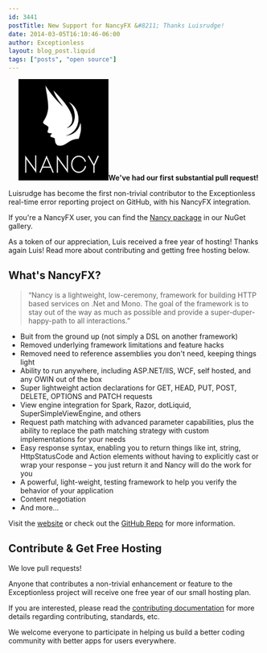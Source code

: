 ```yaml
---
id: 3441
postTitle: New Support for NancyFX &#8211; Thanks Luisrudge!
date: 2014-03-05T16:10:46-06:00
author: Exceptionless
layout: blog_post.liquid
tags: ["posts", "open source"]
---
```

**<img loading="lazy" class="alignright  wp-image-3443" style="margin-left:20px;" alt="NancyFX Logo" src="/assets/logo.png" width="179" height="201" data-id="3443" />We've had our first substantial pull request!**

Luisrudge has become the first non-trivial contributor to the Exceptionless real-time error reporting project on GitHub, with his NancyFX integration.

If you're a NancyFX user, you can find the <a title="Exceptionless NancyFX package on NuGet" href="http://www.nuget.org/packages/Exceptionless.Nancy/" target="_blank">Nancy package</a> in our NuGet gallery.

As a token of our appreciation, Luis received a free year of hosting! Thanks again Luis! Read more about contributing and getting free hosting below.<!--more-->

## What's NancyFX?

> &#8220;Nancy is a lightweight, low-ceremony, framework for building HTTP based services on .Net and Mono. The goal of the framework is to stay out of the way as much as possible and provide a super-duper-happy-path to all interactions.&#8221;

* Buit from the ground up (not simply a DSL on another framework)
* Removed underlying framework limitations and feature hacks
* Removed need to reference assemblies you don't need, keeping things light
* Ability to run anywhere, including ASP.NET/IIS, WCF, self hosted, and any OWIN out of the box
* Super lightweight action declarations for GET, HEAD, PUT, POST, DELETE, OPTIONS and PATCH requests
* View engine integration for Spark, Razor, dotLiquid, SuperSimpleViewEngine, and others
* Request path matching with advanced parameter capabilities, plus the ability to replace the path matching strategy with custom implementations for your needs
* Easy response syntax, enabling you to return things like int, string, HttpStatusCode and Action elements without having to explicitly cast or wrap your response &#8211; you just return it and Nancy will do the work for you
* A powerful, light-weight, testing framework to help you verify the behavior of your application
* Content negotiation
* And more&#8230;

Visit the <a title="NancyFX Website" href="http://nancyfx.org/" target="_blank">website</a> or check out the <a title="NancyFX on GitHub" href="https://github.com/NancyFx/Nancy" target="_blank">GitHub Repo</a> for more information.

## Contribute & Get Free Hosting

We love pull requests!

Anyone that contributes a non-trivial enhancement or feature to the Exceptionless project will receive one free year of our small hosting plan.

If you are interested, please read the <a title="Contributing to Exceptionless" href="https://github.com/exceptionless/Exceptionless/blob/master/CONTRIBUTING.md" target="_blank">contributing documentation</a> for more details regarding contributing, standards, etc.

We welcome everyone to participate in helping us build a better coding community with better apps for users everywhere.
